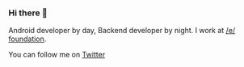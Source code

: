 ### Hi there 👋

Android developer by day, Backend developer by night. I work at [/e/ foundation](https://e.foundation/). 

You can follow me on [Twitter](http://twitter.com/iamitkma)

<!--
**amitkma/amitkma** is a ✨ _special_ ✨ repository because its `README.md` (this file) appears on your GitHub profile.

Here are some ideas to get you started:

- 🔭 I’m currently working on ...
- 🌱 I’m currently learning ...
- 👯 I’m looking to collaborate on ...
- 🤔 I’m looking for help with ...
- 💬 Ask me about ...
- 📫 How to reach me: ...
- 😄 Pronouns: ...
- ⚡ Fun fact: ...
-->
